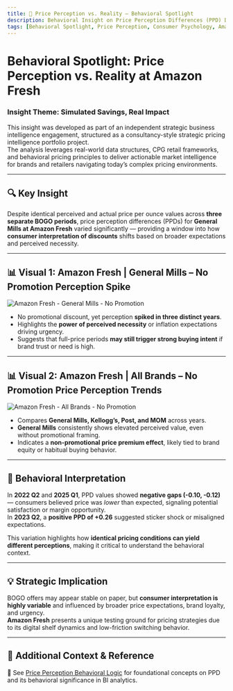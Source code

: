 ```yaml
---
title: 🧠 Price Perception vs. Reality – Behavioral Spotlight  
description: Behavioral Insight on Price Perception Differences (PPD) During BOGO and Non-Promotional Periods for General Mills at Amazon Fresh  
tags: [Behavioral Spotlight, Price Perception, Consumer Psychology, Amazon Fresh]
---
```


# Behavioral Spotlight: Price Perception vs. Reality at Amazon Fresh  

### **Insight Theme: Simulated Savings, Real Impact**  
This insight was developed as part of an independent strategic business intelligence engagement, structured as a consultancy-style strategic pricing intelligence portfolio project.  
The analysis leverages real-world data structures, CPG retail frameworks, and behavioral pricing principles to deliver actionable market intelligence for brands and retailers navigating today’s complex pricing environments.  

---

## 🔍 Key Insight  

Despite identical perceived and actual price per ounce values across **three separate BOGO periods**, price perception differences (PPDs) for **General Mills at Amazon Fresh** varied significantly — providing a window into how **consumer interpretation of discounts** shifts based on broader expectations and perceived necessity.

---

## 📊 Visual 1: Amazon Fresh | General Mills – No Promotion Perception Spike  
![Amazon Fresh - General Mills - No Promotion](../../Images/AmazonFresh_GeneralMills_NoPromotion.png)

- No promotional discount, yet perception **spiked in three distinct years**.
- Highlights the **power of perceived necessity** or inflation expectations driving urgency.
- Suggests that full-price periods **may still trigger strong buying intent** if brand trust or need is high.

---

## 📊 Visual 2: Amazon Fresh | All Brands – No Promotion Price Perception Trends  
![Amazon Fresh - All Brands - No Promotion](../../Images/AmazonFresh_AllBrands_NoPromotion.png)

- Compares **General Mills, Kellogg’s, Post, and MOM** across years.
- **General Mills** consistently shows elevated perceived value, even without promotional framing.
- Indicates a **non-promotional price premium effect**, likely tied to brand equity or habitual buying behavior.

---

## 🧠 Behavioral Interpretation  

In **2022 Q2** and **2025 Q1**, PPD values showed **negative gaps (-0.10, -0.12)** — consumers believed price was *lower* than expected, signaling potential satisfaction or margin opportunity.  
In **2023 Q2**, a **positive PPD of +0.26** suggested sticker shock or misaligned expectations.

This variation highlights how **identical pricing conditions can yield different perceptions**, making it critical to understand the behavioral context.

---

## 💡 Strategic Implication  

BOGO offers may appear stable on paper, but **consumer interpretation is highly variable** and influenced by broader price expectations, brand loyalty, and urgency.  
**Amazon Fresh** presents a unique testing ground for pricing strategies due to its digital shelf dynamics and low-friction switching behavior.

---

## 📎 Additional Context & Reference  

🧩 See [Price Perception Behavioral Logic](../Documentation/Price_Perception_Behavioral_Logic.md) for foundational concepts on PPD and its behavioral significance in BI analytics.  


